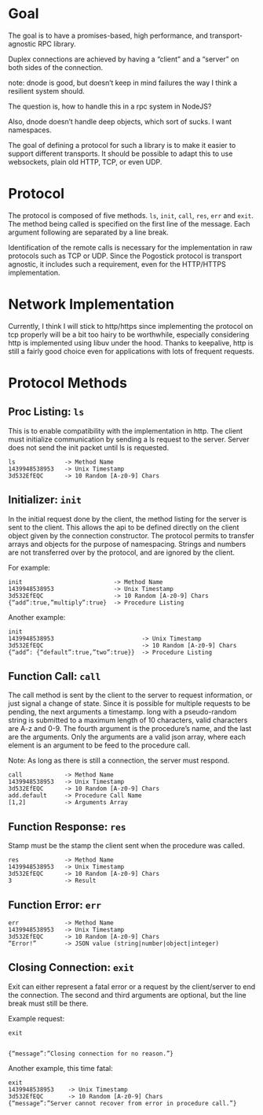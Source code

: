 # Goal

The goal is to have a promises-based, high performance, and transport-agnostic RPC library.

Duplex connections are achieved by having a “client” and a “server” on both sides of the connection.

note: dnode is good, but doesn’t keep in mind failures the way I think a resilient system should.

The question is, how to handle this in a rpc system in NodeJS?

Also, dnode doesn’t handle deep objects, which sort of sucks. I want namespaces.

The goal of defining a protocol for such a library is to make it easier to support different 
transports. It should be possible to adapt this to use websockets, plain old HTTP, TCP, or even UDP.

# Protocol

The protocol is composed of five methods. `ls`, `init`, `call`, `res`, `err` and `exit`. The method 
being called is specified on the first line of the message. Each argument following are separated by
a line break.

Identification of the remote calls is necessary for the implementation in raw protocols such as TCP 
or UDP. Since the Pogostick protocol is transport agnostic, it includes such a requirement, even for
 the HTTP/HTTPS implementation.

# Network Implementation

Currently, I think I will stick to http/https since implementing the protocol on tcp properly will 
be a bit too hairy to be worthwhile, especially considering http is implemented using libuv under 
the hood. Thanks to keepalive, http is still a fairly good choice even for applications with lots of
frequent requests.

# Protocol Methods

## Proc Listing: `ls`

This is to enable compatibility with the implementation in http. The client must initialize 
communication by sending a ls request to the server. Server does not send the init packet until ls 
is requested.

	ls              -> Method Name
	1439948538953   -> Unix Timestamp
	3d532EfEQC      -> 10 Random [A-z0-9] Chars


## Initializer: `init`

In the initial request done by the client, the method listing for the server is sent to the client. 
This allows the api to be defined directly on the client object given by the connection constructor.
The protocol permits to transfer arrays and objects for the purpose of namespacing. Strings and 
numbers are not transferred over by the protocol, and are ignored by the client.

For example:

	init                          -> Method Name
	1439948538953                 -> Unix Timestamp
	3d532EfEQC                    -> 10 Random [A-z0-9] Chars
	{“add”:true,”multiply”:true}  -> Procedure Listing

Another example:

	init
	1439948538953                         -> Unix Timestamp
	3d532EfEQC                            -> 10 Random [A-z0-9] Chars
	{“add”: {“default”:true,”two”:true}}  -> Procedure Listing

## Function Call: `call`

The call method is sent by the client to the server to request information, or just signal a change 
of state. Since it is possible for multiple requests to be pending, the next arguments a timestamp.
long with a pseudo-random string is submitted to a maximum length of 10 characters, valid characters
 are A-z and 0-9. The fourth argument is the procedure’s name, and the last are the arguments. Only 
the arguments are a valid json array, where each element is an argument to be feed to the procedure 
call.

Note: As long as there is still a connection, the server must respond.

	call            -> Method Name
	1439948538953   -> Unix Timestamp
	3d532EfEQC      -> 10 Random [A-z0-9] Chars
	add.default     -> Procedure Call Name
	[1,2]           -> Arguments Array

## Function Response: `res`

Stamp must be the stamp the client sent when the procedure was called.

	res             -> Method Name
	1439948538953   -> Unix Timestamp
	3d532EfEQC      -> 10 Random [A-z0-9] Chars
	3               -> Result

## Function Error: `err`

	err             -> Method Name
	1439948538953   -> Unix Timestamp
	3d532EfEQC      -> 10 Random [A-z0-9] Chars
	“Error!”        -> JSON value (string|number|object|integer)

## Closing Connection: `exit`

Exit can either represent a fatal error or a request by the client/server to end the connection. 
The second and third arguments are optional, but the line break must still be there.

Example request:

	exit
	
	
	{“message”:”Closing connection for no reason.”}

Another example, this time fatal:

	exit
	1439948538953    -> Unix Timestamp
	3d532EfEQC       -> 10 Random [A-z0-9] Chars
	{“message”:”Server cannot recover from error in procedure call.”}


